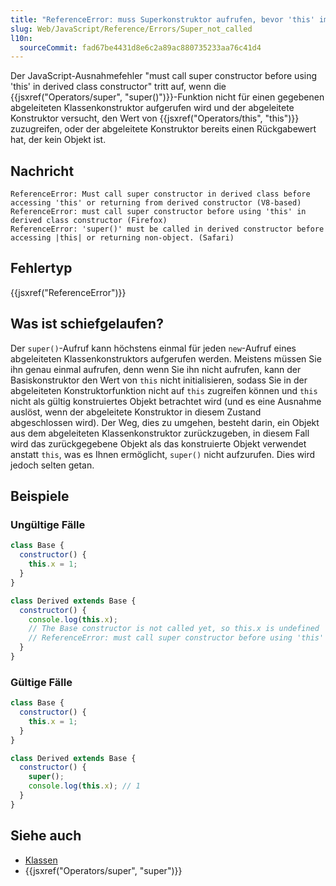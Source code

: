 ```yaml
---
title: "ReferenceError: muss Superkonstruktor aufrufen, bevor 'this' im Konstruktor der abgeleiteten Klasse verwendet wird"
slug: Web/JavaScript/Reference/Errors/Super_not_called
l10n:
  sourceCommit: fad67be4431d8e6c2a89ac880735233aa76c41d4
---
```


Der JavaScript-Ausnahmefehler "must call super constructor before using 'this' in derived class constructor" tritt auf, wenn die {{jsxref("Operators/super", "super()")}}-Funktion nicht für einen gegebenen abgeleiteten Klassenkonstruktor aufgerufen wird und der abgeleitete Konstruktor versucht, den Wert von {{jsxref("Operators/this", "this")}} zuzugreifen, oder der abgeleitete Konstruktor bereits einen Rückgabewert hat, der kein Objekt ist.

## Nachricht

```plain
ReferenceError: Must call super constructor in derived class before accessing 'this' or returning from derived constructor (V8-based)
ReferenceError: must call super constructor before using 'this' in derived class constructor (Firefox)
ReferenceError: 'super()' must be called in derived constructor before accessing |this| or returning non-object. (Safari)
```

## Fehlertyp

{{jsxref("ReferenceError")}}

## Was ist schiefgelaufen?

Der `super()`-Aufruf kann höchstens einmal für jeden `new`-Aufruf eines abgeleiteten Klassenkonstruktors aufgerufen werden. Meistens müssen Sie ihn genau einmal aufrufen, denn wenn Sie ihn nicht aufrufen, kann der Basiskonstruktor den Wert von `this` nicht initialisieren, sodass Sie in der abgeleiteten Konstruktorfunktion nicht auf `this` zugreifen können und `this` nicht als gültig konstruiertes Objekt betrachtet wird (und es eine Ausnahme auslöst, wenn der abgeleitete Konstruktor in diesem Zustand abgeschlossen wird). Der Weg, dies zu umgehen, besteht darin, ein Objekt aus dem abgeleiteten Klassenkonstruktor zurückzugeben, in diesem Fall wird das zurückgegebene Objekt als das konstruierte Objekt verwendet anstatt `this`, was es Ihnen ermöglicht, `super()` nicht aufzurufen. Dies wird jedoch selten getan.

## Beispiele

### Ungültige Fälle

```js example-bad
class Base {
  constructor() {
    this.x = 1;
  }
}

class Derived extends Base {
  constructor() {
    console.log(this.x);
    // The Base constructor is not called yet, so this.x is undefined
    // ReferenceError: must call super constructor before using 'this' in derived class constructor
  }
}
```

### Gültige Fälle

```js example-good
class Base {
  constructor() {
    this.x = 1;
  }
}

class Derived extends Base {
  constructor() {
    super();
    console.log(this.x); // 1
  }
}
```

## Siehe auch

- [Klassen](/de/docs/Web/JavaScript/Reference/Classes)
- {{jsxref("Operators/super", "super")}}
